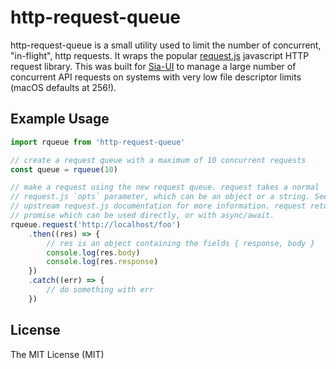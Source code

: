 # http-request-queue

http-request-queue is a small utility used to limit the number of concurrent, "in-flight", http requests. It wraps the popular [request.js](https://github.com/request/request) javascript HTTP request library. This was built for [Sia-UI](https://github.com/NebulousLabs/Sia-UI) to manage a large number of concurrent API requests on systems with very low file descriptor limits (macOS defaults at 256!).

## Example Usage

```js
import rqueue from 'http-request-queue'

// create a request queue with a maximum of 10 concurrent requests
const queue = rqueue(10)

// make a request using the new request queue. request takes a normal
// request.js `opts` parameter, which can be an object or a string. See the
// upstream request.js documentation for more information. request returns a
// promise which can be used directly, or with async/await.
rqueue.request('http://localhost/foo')
	.then((res) => {
		// res is an object containing the fields { response, body }
		console.log(res.body)
		console.log(res.response)
	})
	.catch((err) => {
		// do something with err
	})

```

## License

The MIT License (MIT)
